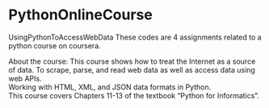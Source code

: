 # PythonOnlineCourse
UsingPythonToAccessWebData
These codes are 4 assignments related to a python course on coursera.

About the course:
This course shows how to treat the Internet as a source of data. 
To scrape, parse, and read web data as well as access data using web APIs.  
Working with HTML, XML, and JSON data formats in Python.  
This course covers Chapters 11-13 of the textbook “Python for Informatics”.

